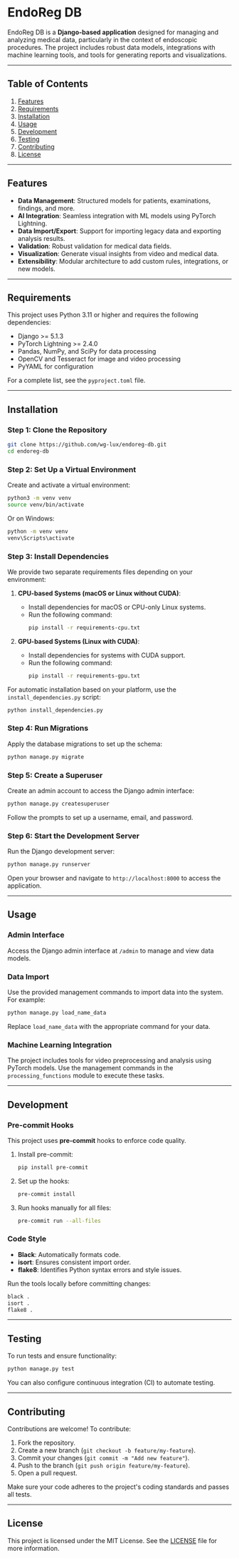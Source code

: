 # EndoReg DB

EndoReg DB is a **Django-based application** designed for managing and analyzing medical data, particularly in the context of endoscopic procedures. The project includes robust data models, integrations with machine learning tools, and tools for generating reports and visualizations.

---

## Table of Contents

1. [Features](#features)
2. [Requirements](#requirements)
3. [Installation](#installation)
4. [Usage](#usage)
5. [Development](#development)
6. [Testing](#testing)
7. [Contributing](#contributing)
8. [License](#license)

---

## Features

- **Data Management**: Structured models for patients, examinations, findings, and more.
- **AI Integration**: Seamless integration with ML models using PyTorch Lightning.
- **Data Import/Export**: Support for importing legacy data and exporting analysis results.
- **Validation**: Robust validation for medical data fields.
- **Visualization**: Generate visual insights from video and medical data.
- **Extensibility**: Modular architecture to add custom rules, integrations, or new models.

---

## Requirements

This project uses Python 3.11 or higher and requires the following dependencies:

- Django >= 5.1.3
- PyTorch Lightning >= 2.4.0
- Pandas, NumPy, and SciPy for data processing
- OpenCV and Tesseract for image and video processing
- PyYAML for configuration

For a complete list, see the `pyproject.toml` file.

---

## Installation

### Step 1: Clone the Repository

```bash
git clone https://github.com/wg-lux/endoreg-db.git
cd endoreg-db
```

### Step 2: Set Up a Virtual Environment

Create and activate a virtual environment:

```bash
python3 -m venv venv
source venv/bin/activate
```

Or on Windows:

```bash
python -m venv venv
venv\Scripts\activate
```

### Step 3: Install Dependencies

We provide two separate requirements files depending on your environment:

1. **CPU-based Systems (macOS or Linux without CUDA)**:
    - Install dependencies for macOS or CPU-only Linux systems.
    - Run the following command:
      ```bash
      pip install -r requirements-cpu.txt
      ```

2. **GPU-based Systems (Linux with CUDA)**:
    - Install dependencies for systems with CUDA support.
    - Run the following command:
      ```bash
      pip install -r requirements-gpu.txt
      ```

For automatic installation based on your platform, use the `install_dependencies.py` script:

```bash
python install_dependencies.py
```

### Step 4: Run Migrations

Apply the database migrations to set up the schema:

```bash
python manage.py migrate
```

### Step 5: Create a Superuser

Create an admin account to access the Django admin interface:

```bash
python manage.py createsuperuser
```

Follow the prompts to set up a username, email, and password.

### Step 6: Start the Development Server

Run the Django development server:

```bash
python manage.py runserver
```

Open your browser and navigate to `http://localhost:8000` to access the application.

---

## Usage

### Admin Interface

Access the Django admin interface at `/admin` to manage and view data models.

### Data Import

Use the provided management commands to import data into the system. For example:

```bash
python manage.py load_name_data
```

Replace `load_name_data` with the appropriate command for your data.

### Machine Learning Integration

The project includes tools for video preprocessing and analysis using PyTorch models. Use the management commands in the `processing_functions` module to execute these tasks.

---

## Development

### Pre-commit Hooks

This project uses **pre-commit** hooks to enforce code quality.

1. Install pre-commit:

   ```bash
   pip install pre-commit
   ```

2. Set up the hooks:

   ```bash
   pre-commit install
   ```

3. Run hooks manually for all files:

   ```bash
   pre-commit run --all-files
   ```

### Code Style

- **Black**: Automatically formats code.
- **isort**: Ensures consistent import order.
- **flake8**: Identifies Python syntax errors and style issues.

Run the tools locally before committing changes:

```bash
black .
isort .
flake8 .
```

---

## Testing

To run tests and ensure functionality:

```bash
python manage.py test
```

You can also configure continuous integration (CI) to automate testing.

---

## Contributing

Contributions are welcome! To contribute:

1. Fork the repository.
2. Create a new branch (`git checkout -b feature/my-feature`).
3. Commit your changes (`git commit -m "Add new feature"`).
4. Push to the branch (`git push origin feature/my-feature`).
5. Open a pull request.

Make sure your code adheres to the project's coding standards and passes all tests.

---

## License

This project is licensed under the MIT License. See the [LICENSE](LICENSE) file for more information.


